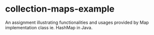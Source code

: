 # collection-maps-example
An assignment illustrating functionalities and usages provided by Map implementation class ie. HashMap in Java. 
